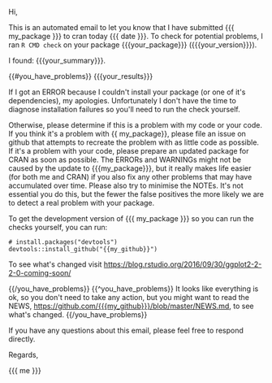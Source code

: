 Hi,

This is an automated email to let you know that I have submitted {{{ my_package }}} to cran today  {{{ date }}}.  To check for potential problems, I ran `R CMD check` on your package {{{your_package}}} ({{{your_version}}}). 

I found: {{{your_summary}}}.

{{#you_have_problems}}
{{{your_results}}}

If I got an ERROR because I couldn't install your package (or one of it's dependencies), my apologies. Unfortunately I don't have the time to diagnose installation failures so you'll need to run the check yourself.

Otherwise, please determine if this is a problem with my code or your code.  If you think it's a problem with {{ my_package}}, please file an issue on github that attempts to recreate the problem with as little code as possible. If it's a problem with your code, please prepare an updated package for CRAN as soon as possible. The ERRORs and WARNINGs might not be caused by the update to {{{my_package}}}, but it really makes life easier (for both me and CRAN) if you also fix any other problems that may have accumulated over time. Please also try to minimise the NOTEs. It's not essential you do this, but the fewer the false positives the more likely we are to detect a real problem with your package. 

To get the development version of {{{ my_package }}} so you can run the checks yourself, you can run:

    # install.packages("devtools")
    devtools::install_github("{{my_github}}")
    
To see what's changed visit <https://blog.rstudio.org/2016/09/30/ggplot2-2-2-0-coming-soon/>

{{/you_have_problems}}
{{^you_have_problems}}
It looks like everything is ok, so you don't need to take any action, but you might want to read the NEWS, <https://github.com/{{{my_github}}}/blob/master/NEWS.md>, to see what's changed.
{{/you_have_problems}}

If you have any questions about this email, please feel free to respond directly.

Regards,

{{{ me }}}
